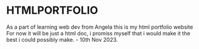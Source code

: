 # HTMLPORTFOLIO

As a part of learning web dev from Angela this is my html portfolio website
For now it will be just a html doc, i promiss myself that i would make it the best i could possibly make. - 10th Nov 2023.

